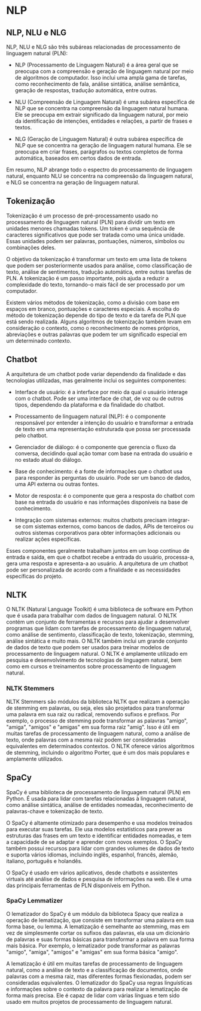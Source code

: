# NLP

## NLP, NLU e NLG

NLP, NLU e NLG são três subáreas relacionadas de processamento de linguagem natural (PLN):

- NLP (Processamento de Linguagem Natural) é a área geral que se preocupa com a compreensão e geração de linguagem natural por meio de algoritmos de computador. Isso inclui uma ampla gama de tarefas, como reconhecimento de fala, análise sintática, análise semântica, geração de respostas, tradução automática, entre outras.

- NLU (Compreensão de Linguagem Natural) é uma subárea específica de NLP que se concentra na compreensão da linguagem natural humana. Ele se preocupa em extrair significado da linguagem natural, por meio da identificação de intenções, entidades e relações, a partir de frases e textos.

- NLG (Geração de Linguagem Natural) é outra subárea específica de NLP que se concentra na geração de linguagem natural humana. Ele se preocupa em criar frases, parágrafos ou textos completos de forma automática, baseados em certos dados de entrada.

Em resumo, NLP abrange todo o espectro do processamento de linguagem natural, enquanto NLU se concentra na compreensão da linguagem natural, e NLG se concentra na geração de linguagem natural.


## Tokenização

Tokenização é um processo de pré-processamento usado no processamento de linguagem natural (PLN) para dividir um texto em unidades menores chamadas tokens. Um token é uma sequência de caracteres significativos que pode ser tratada como uma única unidade. Essas unidades podem ser palavras, pontuações, números, símbolos ou combinações deles.

O objetivo da tokenização é transformar um texto em uma lista de tokens que podem ser posteriormente usados para análise, como classificação de texto, análise de sentimentos, tradução automática, entre outras tarefas de PLN. A tokenização é um passo importante, pois ajuda a reduzir a complexidade do texto, tornando-o mais fácil de ser processado por um computador.

Existem vários métodos de tokenização, como a divisão com base em espaços em branco, pontuações e caracteres especiais. A escolha do método de tokenização depende do tipo de texto e da tarefa de PLN que está sendo realizada. Alguns algoritmos de tokenização também levam em consideração o contexto, como o reconhecimento de nomes próprios, abreviações e outras palavras que podem ter um significado especial em um determinado contexto.


## Chatbot

A arquitetura de um chatbot pode variar dependendo da finalidade e das tecnologias utilizadas, mas geralmente inclui os seguintes componentes:

- Interface de usuário: é a interface por meio da qual o usuário interage com o chatbot. Pode ser uma interface de chat, de voz ou de outros tipos, dependendo da plataforma e da finalidade do chatbot.

- Processamento de linguagem natural (NLP): é o componente responsável por entender a intenção do usuário e transformar a entrada de texto em uma representação estruturada que possa ser processada pelo chatbot.

- Gerenciador de diálogo: é o componente que gerencia o fluxo da conversa, decidindo qual ação tomar com base na entrada do usuário e no estado atual do diálogo.

- Base de conhecimento: é a fonte de informações que o chatbot usa para responder às perguntas do usuário. Pode ser um banco de dados, uma API externa ou outras fontes.

- Motor de resposta: é o componente que gera a resposta do chatbot com base na entrada do usuário e nas informações disponíveis na base de conhecimento.

- Integração com sistemas externos: muitos chatbots precisam integrar-se com sistemas externos, como bancos de dados, APIs de terceiros ou outros sistemas corporativos para obter informações adicionais ou realizar ações específicas.

Esses componentes geralmente trabalham juntos em um loop contínuo de entrada e saída, em que o chatbot recebe a entrada do usuário, processa-a, gera uma resposta e apresenta-a ao usuário. A arquitetura de um chatbot pode ser personalizada de acordo com a finalidade e as necessidades específicas do projeto.



## NLTK

O NLTK (Natural Language Toolkit) é uma biblioteca de software em Python que é usada para trabalhar com dados de linguagem natural. O NLTK contém um conjunto de ferramentas e recursos para ajudar a desenvolver programas que lidam com tarefas de processamento de linguagem natural, como análise de sentimento, classificação de texto, tokenização, stemming, análise sintática e muito mais. O NLTK também inclui um grande conjunto de dados de texto que podem ser usados para treinar modelos de processamento de linguagem natural. O NLTK é amplamente utilizado em pesquisa e desenvolvimento de tecnologias de linguagem natural, bem como em cursos e treinamentos sobre processamento de linguagem natural.


### NLTK Stemmers

NLTK Stemmers são módulos da biblioteca NLTK que realizam a operação de stemming em palavras, ou seja, eles são projetados para transformar uma palavra em sua raiz ou radical, removendo sufixos e prefixos. Por exemplo, o processo de stemming pode transformar as palavras "amigo", "amiga", "amigos" e "amigas" em sua forma raiz "amig". Isso é útil em muitas tarefas de processamento de linguagem natural, como a análise de texto, onde palavras com a mesma raiz podem ser consideradas equivalentes em determinados contextos. O NLTK oferece vários algoritmos de stemming, incluindo o algoritmo Porter, que é um dos mais populares e amplamente utilizados.

## SpaCy

SpaCy é uma biblioteca de processamento de linguagem natural (PLN) em Python. É usada para lidar com tarefas relacionadas à linguagem natural, como análise sintática, análise de entidades nomeadas, reconhecimento de palavras-chave e tokenização de texto.

O SpaCy é altamente otimizado para desempenho e usa modelos treinados para executar suas tarefas. Ele usa modelos estatísticos para prever as estruturas das frases em um texto e identificar entidades nomeadas, e tem a capacidade de se adaptar e aprender com novos exemplos. O SpaCy também possui recursos para lidar com grandes volumes de dados de texto e suporta vários idiomas, incluindo inglês, espanhol, francês, alemão, italiano, português e holandês.

O SpaCy é usado em vários aplicativos, desde chatbots e assistentes virtuais até análise de dados e pesquisa de informações na web. Ele é uma das principais ferramentas de PLN disponíveis em Python.


### SpaCy Lemmatizer

O lematizador do SpaCy é um módulo da biblioteca Spacy que realiza a operação de lematização, que consiste em transformar uma palavra em sua forma base, ou lemma. A lematização é semelhante ao stemming, mas em vez de simplesmente cortar os sufixos das palavras, ela usa um dicionário de palavras e suas formas básicas para transformar a palavra em sua forma mais básica. Por exemplo, o lematizador pode transformar as palavras "amigo", "amiga", "amigos" e "amigas" em sua forma básica "amigo".

A lematização é útil em muitas tarefas de processamento de linguagem natural, como a análise de texto e a classificação de documentos, onde palavras com a mesma raiz, mas diferentes formas flexionadas, podem ser consideradas equivalentes. O lematizador do SpaCy usa regras linguísticas e informações sobre o contexto da palavra para realizar a lematização de forma mais precisa. Ele é capaz de lidar com várias línguas e tem sido usado em muitos projetos de processamento de linguagem natural.











